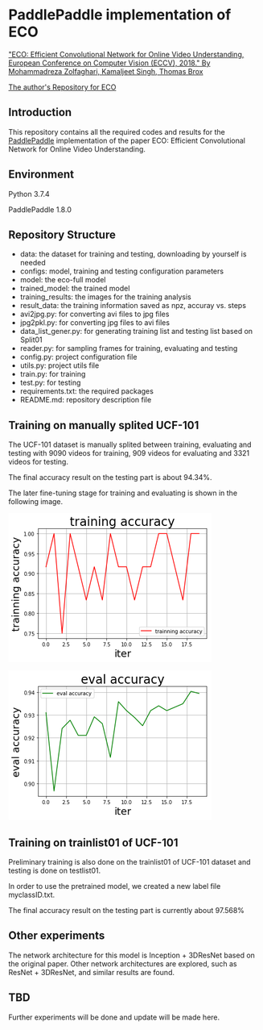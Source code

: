 # PaddlePaddle implementation of ECO

["ECO: Efficient Convolutional Network for Online Video Understanding, European Conference on Computer Vision (ECCV), 2018." By Mohammadreza Zolfaghari, Kamaljeet Singh, Thomas Brox](https://arxiv.org/abs/1804.09066)

[The author's Repository for ECO](https://github.com/mzolfaghari/ECO-efficient-video-understanding)


## Introduction

This repository contains all the required codes and results for the [PaddlePaddle](https://github.com/paddlepaddle) implementation of the paper ECO: Efficient Convolutional Network for Online Video Understanding.

## Environment

Python 3.7.4

PaddlePaddle 1.8.0

## Repository Structure

* data: the dataset for training and testing, downloading by yourself is needed
* configs: model, training and testing configuration parameters
* model: the eco-full model
* trained_model: the trained model
* training_results: the images for the training analysis
* result_data: the training information saved as npz, accuray vs. steps
* avi2jpg.py: for converting avi files to jpg files
* jpg2pkl.py: for converting jpg files to avi files
* data_list_gener.py: for generating training list and testing list based on Split01
* reader.py: for sampling frames for training, evaluating and testing
* config.py: project configuration file
* utils.py: project utils file
* train.py: for training
* test.py: for testing
* requirements.txt: the required packages
* README.md: repository description file


## Training on manually splited UCF-101

The UCF-101 dataset is manually splited between training, evaluating and testing with 9090 videos for training, 909 videos for evaluating and 3321 videos for testing. 

The final accuracy result on the testing part is about 94.34%.

The later fine-tuning stage for training and evaluating is shown in the following image.

![training accuracy](https://github.com/eepgxxy/ECO_PaddlePaddle/blob/master/training_results/train_1.png)

![eval accuracy](https://github.com/eepgxxy/ECO_PaddlePaddle/blob/master/training_results/eval_1.png)

## Training on trainlist01 of UCF-101

Preliminary training is also done on the trainlist01 of UCF-101 dataset and testing is done on testlist01. 

In order to use the pretrained model, we created a new label file myclassID.txt.

The final accuracy result on the testing part is currently about 97.568%

## Other experiments

The network architecture for this model is Inception + 3DResNet based on the original paper. Other network architectures are explored, such as ResNet + 3DResNet, and similar results are found.

## TBD

Further experiments will be done and update will be made here.

